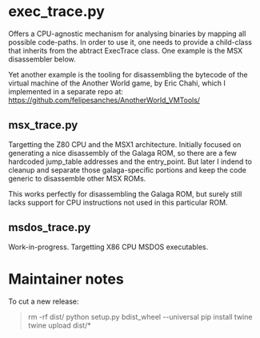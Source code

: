 # exec_trace.py

Offers a CPU-agnostic mechanism for analysing binaries by mapping all possible code-paths.
In order to use it, one needs to provide a child-class that inherits from the abtract ExecTrace class.
One example is the MSX disassembler below.

Yet another example is the tooling for disassembling the bytecode of the virtual machine of the Another World game, by Eric Chahi, which I implemented in a separate repo at: https://github.com/felipesanches/AnotherWorld_VMTools/

## msx_trace.py

Targetting the Z80 CPU and the MSX1 architecture. Initially focused on generating a nice disassembly of the Galaga ROM, so there are a few hardcoded jump_table addresses and the entry_point. But later I indend to cleanup and separate those galaga-specific portions and keep the code generic to disassemble other MSX ROMs.

This works perfectly for disassembling the Galaga ROM, but surely still lacks support for CPU instructions not used in this particular ROM.

## msdos_trace.py

Work-in-progress. Targetting X86 CPU MSDOS executables.

# Maintainer notes

To cut a new release:

  > rm -rf dist/
  > python setup.py bdist_wheel --universal
  > pip install twine
  > twine upload dist/*


